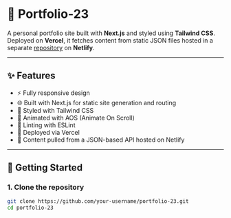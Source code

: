 # 📁 Portfolio-23

A personal portfolio site built with **Next.js** and styled using **Tailwind CSS**.  
Deployed on **Vercel**, it fetches content from static JSON files hosted in a separate [repository](https://github.com/PandaPoob/portfolio_project_data) on **Netlify**.

---

## ✨ Features

- ⚡ Fully responsive design
- 🌐 Built with Next.js for static site generation and routing
- 🎨 Styled with Tailwind CSS
- 💫 Animated with AOS (Animate On Scroll)
- 🔎 Linting with ESLint
- 🔧 Deployed via Vercel
- 📁 Content pulled from a JSON-based API hosted on Netlify

---

## 🚀 Getting Started

### 1. Clone the repository

```bash
git clone https://github.com/your-username/portfolio-23.git
cd portfolio-23
```
